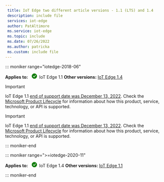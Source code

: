 ```yaml
---
 title: IoT Edge two different article versions - 1.1 (LTS) and 1.4
 description: include file
 services: iot-edge
 author: PatAltimore
 ms.service: iot-edge
 ms.topic: include
 ms.date: 07/26/2022
 ms.author: patricka
 ms.custom: include file
---
```


<!-- 1.1 -->
::: moniker range="iotedge-2018-06"

**Applies to:** ![yes icon](./media/iot-edge-version/yes-icon.png) IoT Edge 1.1
**Other versions:** [IoT Edge 1.4](?view=iotedge-1.4&preserve-view=true)

> [!IMPORTANT]
> IoT Edge 1.1 [end of support date was December 13, 2022](../support.md#releases). Check the [Microsoft Product Lifecycle](/lifecycle/policies/modern) for information about how this product, service, technology, or API is supported.

> [!IMPORTANT]
> IoT Edge 1.1 [end of support date was December 13, 2022](../support.md#releases). Check the [Microsoft Product Lifecycle](/lifecycle/policies/modern) for information about how this product, service, technology, or API is supported.

::: moniker-end

<!-- 1.4 -->
::: moniker range=">=iotedge-2020-11"

**Applies to:** ![IoT Edge 1.4 checkmark](./media/iot-edge-version/yes-icon.png) IoT Edge 1.4
**Other versions:**  [IoT Edge 1.1](?view=iotedge-2018-06&preserve-view=true)

::: moniker-end
